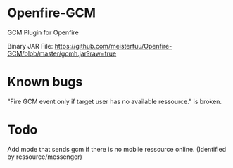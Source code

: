 Openfire-GCM
============

GCM Plugin for Openfire


Binary JAR File: https://github.com/meisterfuu/Openfire-GCM/blob/master/gcmh.jar?raw=true



Known bugs
============

"Fire GCM event only if target user has no available ressource." is broken.



Todo
============

Add mode that sends gcm if there is no mobile ressource online. (Identified by ressource/messenger)
